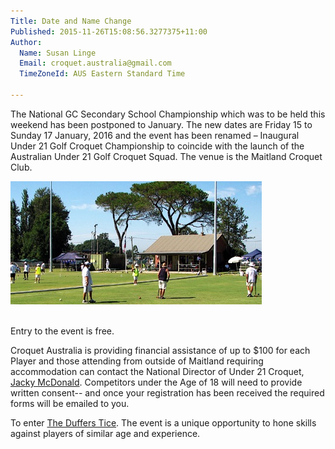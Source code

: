 ```yaml
---
Title: Date and Name Change
Published: 2015-11-26T15:08:56.3277375+11:00
Author:
  Name: Susan Linge
  Email: croquet.australia@gmail.com
  TimeZoneId: AUS Eastern Standard Time

---
```

The National GC Secondary School Championship which was to be held this weekend has been postponed to January.  The new dates are Friday 15 to Sunday 17 January, 2016 and the event has been renamed – Inaugural Under 21 Golf Croquet Championship to coincide with the launch of the Australian Under 21 Golf Croquet Squad.  The venue is the Maitland Croquet Club.

<img src="/mcc.jpg" alt="Maitland Croquet Club" title="Maitland Croquet Club"/>

<br/>Entry to the event is free.

Croquet Australia is providing financial assistance of up to $100 for each Player and those attending from outside of Maitland requiring accommodation can contact the National Director of Under 21 Croquet, [Jacky McDonald](mailto:ndu21c@croquet-australia.com.au).  Competitors under the Age of 18 will need to provide written consent-- and once your registration has been received the required forms will be emailed to you.

To enter [The Duffers Tice](http://www.thedufferstice.com/tournaments-by-category/gc/croquet-australia). The event is a unique opportunity to hone skills against players of similar age and experience.